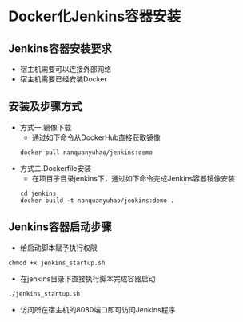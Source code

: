 # Docker化Jenkins容器安装

## Jenkins容器安装要求
- 宿主机需要可以连接外部网络
- 宿主机需要已经安装Docker

## 安装及步骤方式
- 方式一.镜像下载
	- 通过如下命令从DockerHub直接获取镜像
	```
	docker pull nanquanyuhao/jenkins:demo
	```
- 方式二.Dockerfile安装
	- 在项目子目录jenkins下，通过如下命令完成Jenkins容器镜像安装
	```
	cd jenkins
	docker build -t nanquanyuhao/jenkins:demo .
	```
## Jenkins容器启动步骤
- 给启动脚本赋予执行权限
```
chmod +x jenkins_startup.sh
```
- 在jenkins目录下直接执行脚本完成容器启动
```
./jenkins_startup.sh
```
- 访问所在宿主机的8080端口即可访问Jenkins程序